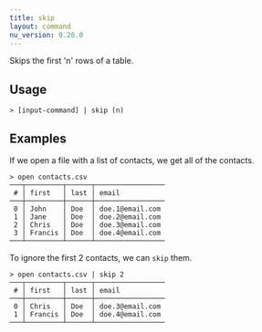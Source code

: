 ```yaml
---
title: skip
layout: command
nu_version: 0.26.0
---
```


Skips the first 'n' rows of a table.

## Usage

```shell
> [input-command] | skip (n)
```

## Examples

If we open a file with a list of contacts, we get all of the contacts.

```shell
> open contacts.csv
───┬─────────┬──────┬─────────────────
 # │ first   │ last │ email
───┼─────────┼──────┼─────────────────
 0 │ John    │ Doe  │ doe.1@email.com
 1 │ Jane    │ Doe  │ doe.2@email.com
 2 │ Chris   │ Doe  │ doe.3@email.com
 3 │ Francis │ Doe  │ doe.4@email.com
───┴─────────┴──────┴─────────────────
```

To ignore the first 2 contacts, we can `skip` them.

```shell
> open contacts.csv | skip 2
───┬─────────┬──────┬─────────────────
 # │ first   │ last │ email
───┼─────────┼──────┼─────────────────
 0 │ Chris   │ Doe  │ doe.3@email.com
 1 │ Francis │ Doe  │ doe.4@email.com
───┴─────────┴──────┴─────────────────
```
